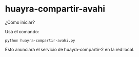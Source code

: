 # huayra-compartir-avahi

¿Cómo iniciar?

Usá el comando:

    python huayra-compartir-avahi.py

Esto anunciará el servicio de huayra-compartir-2 en la red local.
